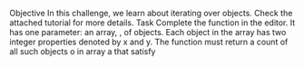 Objective
In this challenge, we learn about iterating over objects. Check the attached tutorial for more details.
Task
Complete the function in the editor. It has one parameter: an array, , of objects. Each object in the array has two integer properties denoted by x and y. The function must return a count of all such objects o in array a that satisfy 
